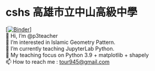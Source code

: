 # cshs 高雄市立中山高級中學
[[![Binder](https://mybinder.org/badge_logo.svg)](https://mybinder.org/v2/gh/p3teacher/cshs/main)]<br>
👋 Hi, I’m @p3teacher<br>
👀 I’m interested in Islamic Geometry Pattern.<br>
🌱 I’m currently teaching JupyterLab Python.<br>
🌱 My teaching focus on Python 3.9 + matplotlib + shapely<br>
📫 How to reach me : tour945@gmail.com
